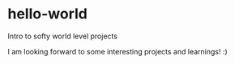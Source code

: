 # hello-world
Intro to softy world level projects

I am looking forward to some interesting projects and learnings! :)

